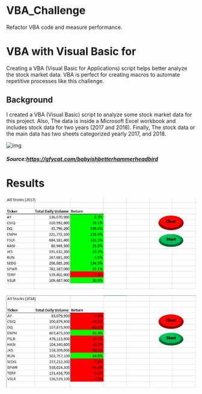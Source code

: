 # VBA_Challenge
Refactor VBA code and measure performance.
 
 # VBA with Visual Basic for 
 Creating a VBA (Visual Basic for Applications) script helps better analyze the stock market data. VBA is perfect for creating macros to automate repetitive processes like this challenge.
 
 ## Background
 I created a VBA (Visual Basic) script to analyze some stock market data for this project. Also, The data is inside a Microsoft Excel workbook and includes stock data for two years (2017 and 2018). Finally, The stock data or the main data has two sheets categorized yearly 2017, and 2018.

![img](https://github.com/Edgarhv/VBA_Challenge/blob/f22c153e7700e28daf7336908322fd55a5432246/Stock%20Market%20Animation%202%20GIF.gif)

##### Source:https://gfycat.com/babyishbetterhammerheadbird

# Results 

![img](VBA_Challenge_2017.png)
 
![img](VBA_Challenge_2018.png)

 


